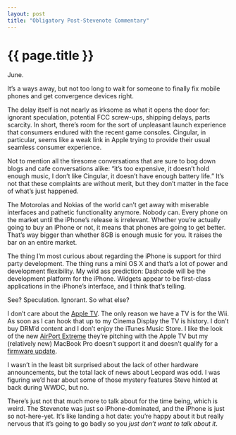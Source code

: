 ```yaml
---
layout: post
title: "Obligatory Post-Stevenote Commentary"
---
```


{{ page.title }}
================

June.

It’s a ways away, but not too long to wait for someone to finally fix mobile phones and get convergence devices right.

The delay itself is not nearly as irksome as what it opens the door for: ignorant speculation, potential FCC screw-ups, shipping delays, parts scarcity. In short, there’s room for the sort of unpleasant launch experience that consumers endured with the recent game consoles. Cingular, in particular, seems like a weak link in Apple trying to provide their usual seamless consumer experience.

Not to mention all the tiresome conversations that are sure to bog down blogs and cafe conversations alike: “it’s too expensive, it doesn’t hold enough music, I don’t like Cingular, it doesn’t have enough battery life.” It’s not that these complaints are without merit, but they don’t matter in the face of what’s just happened.

The Motorolas and Nokias of the world can’t get away with miserable interfaces and pathetic functionality anymore. Nobody can. Every phone on the market until the iPhone’s release is irrelevant. Whether you’re actually going to buy an iPhone or not, it means that phones are going to get better. That’s way bigger than whether 8GB is enough music for you. It raises the bar on an entire market.

The thing I’m most curious about regarding the iPhone is support for third party development. The thing runs a mini OS X and that’s a lot of power and development flexibility. My wild ass prediction: Dashcode will be the development platform for the iPhone. Widgets appear to be first-class applications in the iPhone’s interface, and I think that’s telling.

See? Speculation. Ignorant. So what else?

I don’t care about the [Apple TV](http://www.apple.com/appletv/). The only reason we have a TV is for the Wii. As soon as I can hook that up to my Cinema Display the TV is history. I don’t buy DRM’d content and I don’t enjoy the iTunes Music Store. I like the look of the new [AirPort Extreme](http://www.apple.com/airportextreme/) they’re pitching with the Apple TV but my (relatively new) MacBook Pro doesn’t support it and doesn’t qualify for a [firmware update](http://www.tuaw.com/2007/01/09/update-your-wireless-to-802-11n/).

I wasn’t in the least bit surprised about the lack of other hardware announcements, but the total lack of news about Leopard was odd. I was figuring we’d hear about some of those mystery features Steve hinted at back during WWDC, but no.

There’s just not that much more to talk about for the time being, which is weird. The Stevenote was just so iPhone-dominated, and the iPhone is just so not-here-yet. It’s like landing a hot date: you’re happy about it but really nervous that it’s going to go badly so you *just don’t want to talk about it*.
